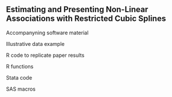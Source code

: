 ## Estimating and Presenting Non-Linear Associations with Restricted Cubic Splines 
Accompanyning software material

Illustrative data example

R code to replicate paper results

R functions

Stata code

SAS macros


